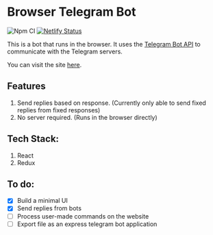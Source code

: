 # Browser Telegram Bot

![Npm CI](https://github.com/jh123x/telegram-bot-on-browser/actions/workflows/node.js.yml/badge.svg "NPM CI")
[![Netlify Status](https://api.netlify.com/api/v1/badges/1a82dc34-1aa2-4058-bda6-27d03486aa9f/deploy-status)](https://app.netlify.com/sites/zesty-brigadeiros-e31668/deploys "Deploy Status")

This is a bot that runs in the browser. It uses the [Telegram Bot API](https://core.telegram.org/bots/api) to communicate with the Telegram servers.

You can visit the site [here](https://telebot.jh123x.com/ "Telegram Bot on Browser").

## Features

1. Send replies based on response. (Currently only able to send fixed replies from fixed responses)
2. No server required. (Runs in the browser directly)

## Tech Stack:

1. React
2. Redux

## To do:

- [x] Build a minimal UI
- [x] Send replies from bots
- [ ] Process user-made commands on the website
- [ ] Export file as an express telegram bot application
